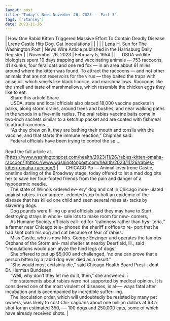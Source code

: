 ```yaml
---
layout: post
title: "Today's News November 26, 2023 -- Part 3"
tags: ['Stanley']
date: 2023-11-26
---
```


| How One Rabid Kitten Triggered Massive Effort To Contain Deadly Disease | Lrene Castle Hits Dog, Cat Inoculations  |
|  |  |
| Lena H. Sun for The Washington Post | News Wire Article published in the Harrisburg Daily Register |
| November 26, 2023 | February 5, 1954 |
| &nbsp;&nbsp;&nbsp;&nbsp;USDA wildlife biologists spent 10 days trapping and vaccinating animals — 753 raccoons, 41 skunks, four feral cats and one red fox — in an area about 61 miles around where the kitten was found. To attract the raccoons — and not other animals that are not reservoirs for the virus — they baited the traps with anise oil, which smells like black licorice, and marshmallows. Raccoons like the smell and taste of marshmallows, which resemble the chicken eggs they like to eat.<br>&nbsp;&nbsp;&nbsp;&nbsp;Share this article Share<br>&nbsp;&nbsp;&nbsp;&nbsp;USDA, state and local officials also placed 18,000 vaccine packets in parks, along storm drains, around trees and bushes, and near walking paths in the woods in a five-mile radius. The oral rabies vaccine baits come in two-inch sachets similar to a ketchup packet and are coated with fishmeal to attract raccoons.<br>&nbsp;&nbsp;&nbsp;&nbsp;“As they chew on it, they are bathing their mouth and tonsils with the vaccine, and that starts the immune reaction,” Chipman said.<br>&nbsp;&nbsp;&nbsp;&nbsp;Federal officials have been trying to control the sp ...<br><br>Read the full article at<br>[https://www.washingtonpost.com/health/2023/11/26/rabies-kitten-omaha-raccoon/](https://www.washingtonpost.com/health/2023/11/26/rabies-kitten-omaha-raccoon/) | &nbsp;&nbsp;&nbsp;&nbsp;  CHICAGO Pp — Animal lover Irene Castle, onetime darling of the Broadway stage, today offered to let a mad dog bite her to save her four-footed friends from the pain and danger of a hypodermic needle.<br>&nbsp;&nbsp;&nbsp;&nbsp;The state of Wlinois ordered ev- ery’ dog and cat in Chicago inoe- ulated against rabies. in an unpree- edented step to halt an epidemic of the disease that has killed one child and seen several mass at- tacks by slavering dogs.<br>&nbsp;&nbsp;&nbsp;&nbsp;Dog pounds were filling up and officials said they may have to Start destroying strays in whole- sale lots to make room for new- comers,<br>&nbsp;&nbsp;&nbsp;&nbsp;As Humane Society officials eall- ed for “calmness rather than hys- teria,’’ a farmer near Chicago tele- phoned the sheriff's office to re- port that he had shot both his dog and cat because of fear of rabies.<br>&nbsp;&nbsp;&nbsp;&nbsp;Miss Castle, who is now Mrs. George Enzinger and operates the famous Orphans of the Storm ani- mal shelter at nearby Deerfield, lil., said “inoculations would par- alyze the hind legs of dogs.’<br>&nbsp;&nbsp;&nbsp;&nbsp;She offered to put up $5,000 and challenged, ‘no one can prove that a person bitten by a rabid dog ever died as a result.”<br>&nbsp;&nbsp;&nbsp;&nbsp;“She would most certainly die,” said Chicago Health Board Presi-. dent Dr. Herman Bundesen.  <br>&nbsp;&nbsp;&nbsp;&nbsp;“Well, why don’t they let me do   it, then,” she answered. :<br>&nbsp;&nbsp;&nbsp;&nbsp;Her statements about rabies were not supported by medical opinion. It is considered one of the most virulent of diseases, is al-— ways fatal after incubation and is   accompanied by incredible suffer-   ing.<br>&nbsp;&nbsp;&nbsp;&nbsp;The inoculation order, which will undoubtedly be resisted by many pet owners, was likely to cost Chi- cagoans about one million dollars   at $3 a shot for an estimated 350,-— 100 dogs and 250,000 cats, some of   which have already received shots.  |